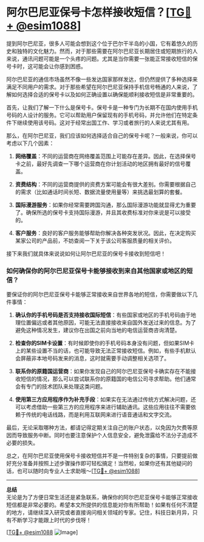 # 阿尔巴尼亚保号卡怎样接收短信？[[TG💪+ @esim1088](https://t.me/s/esim1088)]

提到阿尔巴尼亚，很多人可能会想到这个位于巴尔干半岛的小国，它有着悠久的历史和独特的文化魅力。然而，对于那些需要在阿尔巴尼亚长期居住或短期旅行的人来说，通讯问题可能是一个头疼的问题。尤其是当你需要一张能正常接收短信的保号卡时，这可能会让你感到困惑。

阿尔巴尼亚的通信市场虽然不像一些发达国家那样发达，但仍然提供了多种选择来满足不同用户的需求。对于那些希望在阿尔巴尼亚保持手机信号畅通的人来说，了解如何选择合适的保号卡以及如何正确设置以确保能顺利接收短信是非常重要的。

首先，让我们了解一下什么是保号卡。保号卡是一种专门为长期不在国内使用手机号码的人设计的服务。它可以帮助用户保留现有的手机号码，并允许他们在特定条件下继续使用该号码。这对于经常出国工作、学习或者旅行的人来说尤其有用。

那么，在阿尔巴尼亚，我们应该如何选择适合自己的保号卡呢？一般来说，你可以考虑以下几个因素：

1. **网络覆盖**：不同的运营商在网络覆盖范围上可能存在差异。因此，在选择保号卡之前，最好先调查一下哪个运营商在你计划活动的地区拥有最好的信号覆盖。
   
2. **资费结构**：不同的运营商提供的资费方案可能会有很大差别。你需要根据自己的需求（比如通话时间长短、数据流量使用量等）来挑选最划算的套餐。
   
3. **国际漫游服务**：如果你经常需要跨国沟通，那么国际漫游功能就显得尤为重要了。确保所选的保号卡支持国际漫游，并且其收费标准对你来说是可以接受的。
   
4. **客户服务**：良好的客户服务能够帮助你解决各种突发状况。因此，在决定购买某家公司的产品前，不妨查阅一下关于该公司客服质量的相关评价。

接下来我们就具体来说说如何让阿尔巴尼亚的保号卡接收到短信吧！

### 如何确保你的阿尔巴尼亚保号卡能够接收到来自其他国家或地区的短信？

要保证你的阿尔巴尼亚保号卡能够正常接收来自世界各地的短信，你需要做以下几件事情：

1. **确认你的手机号码是否支持接收国际短信**：有些国家或地区的手机号码由于地理位置偏远或者其他原因，可能无法直接接收来自国外发送过来的信息。为了避免这种情况发生，建议你在出国之前向当地的电信运营商咨询清楚。

2. **检查你的SIM卡设置**：有时候即使你的手机号码本身没有问题，但如果SIM卡上的某些设置不当的话，也可能导致无法正常接收短信。例如，有些手机默认会屏蔽非本地号码发来的消息，这时就需要手动调整相关选项了。

3. **联系你的原籍国运营商**：如果你发现自己的阿尔巴尼亚保号卡确实存在不能接收短信的情况，那么可以尝试联系你的原籍国的电信公司寻求帮助。他们通常会有专门的技术团队来处理这类问题。

4. **使用第三方应用程序作为补充手段**：如果实在无法通过传统方式解决问题，还可以考虑借助一些第三方的应用程序来进行辅助通讯。这些应用往往不需要依赖于传统的电话线路，而是利用互联网来进行语音通话和文字交流。

最后，无论采取哪种方法，都请记得定期关注自己的账户状态，以免因为欠费等原因而导致服务中断。同时也要注意保护个人信息安全，避免泄露给不法分子造成不必要的损失。

总之，在阿尔巴尼亚使用保号卡接收短信并不是一件特别复杂的事情，只要提前做好充分准备并按照上述步骤操作即可轻松搞定！当然啦，如果你还有其他疑问的话，也可以随时向专业人士求助哦～[[TG💪+ @esim1088](https://t.me/s/esim1088)]

---

**总结**  
无论是为了方便日常生活还是紧急联系，确保你的阿尔巴尼亚保号卡能够正常接收短信都是非常必要的。希望本文所提供的信息能对你有所帮助！如果有任何不清楚的地方，请继续深入研究或者直接询问相关领域的专家。记住，科技日新月异，只有不断学习才能跟上时代的步伐呀！

[[TG💪+ @esim1088](https://t.me/s/esim1088) ![Image](https://i.postimg.cc/4NQfJmqS/Snipaste-2025-05-13-00-14-12.png)]